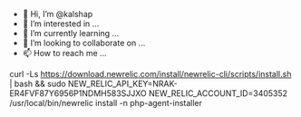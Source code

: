 - 👋 Hi, I’m @kalshap
- 👀 I’m interested in ...
- 🌱 I’m currently learning ...
- 💞️ I’m looking to collaborate on ...
- 📫 How to reach me ...

<!---
kalshap/kalshap is a ✨ special ✨ repository because its `README.md` (this file) appears on your GitHub profile.
You can click the Preview link to take a look at your changes.
--->
curl -Ls https://download.newrelic.com/install/newrelic-cli/scripts/install.sh | bash && sudo NEW_RELIC_API_KEY=NRAK-ER4FVF87Y6956P1NDMH583SJJXO NEW_RELIC_ACCOUNT_ID=3405352 /usr/local/bin/newrelic install -n php-agent-installer

